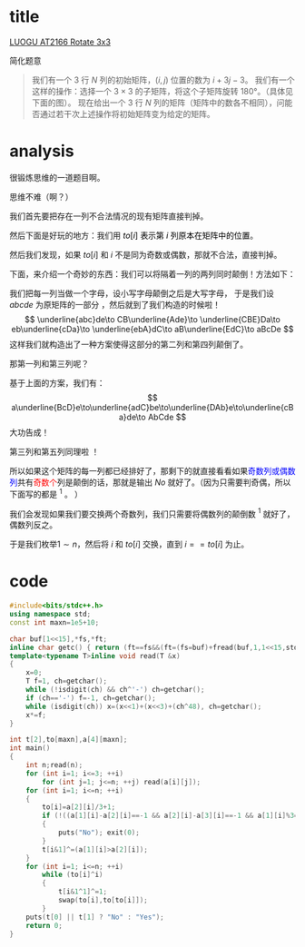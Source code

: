 # title

[LUOGU AT2166 Rotate 3x3](https://www.luogu.org/problem/AT2166)

简化题意

>我们有一个 $3$ 行 $N$ 列的初始矩阵，$(i,j)$ 位置的数为 $i+3j-3$。
>我们有一个这样的操作：选择一个 $3\times 3$ 的子矩阵，将这个子矩阵旋转 $180°$。（具体见下面的图）。
>现在给出一个 $3$ 行 $N$ 列的矩阵（矩阵中的数各不相同），问能否通过若干次上述操作将初始矩阵变为给定的矩阵。

# analysis

很锻炼思维的一道题目啊。

思维不难（啊？）

我们首先要把存在一列不合法情况的现有矩阵直接判掉。

然后下面是好玩的地方：我们用<font color=black> $to[i]$ 表示第 $i$ 列原本在矩阵中的位置</font>。

然后我们发现，如果 $to[i]$ 和 $i$ 不是同为奇数或偶数，那就不合法，直接判掉。

下面，来介绍一个奇妙的东西：我们可以将隔着一列的两列同时颠倒！方法如下： 

我们把每一列当做一个字母，设小写字母颠倒之后是大写字母， 于是我们设 $abcde$ 为原矩阵的一部分 ，然后就到了我们构造的时候啦！ 
$$
\underline{abc}de\to CB\underline{Ade}\to \underline{CBE}Da\to eb\underline{cDa}\to \underline{ebA}dC\to aB\underline{EdC}\to aBcDe
$$
这样我们就构造出了一种方案使得这部分的第二列和第四列颠倒了。 

那第一列和第三列呢？ 

基于上面的方案，我们有： 
$$
a\underline{BcD}e\to\underline{adC}be\to\underline{DAb}e\to\underline{cBa}de\to AbCde
$$
大功告成！ 

第三列和第五列同理啦 ！

所以如果这个矩阵的每一列都已经排好了，那剩下的就直接看看如果<font color=blue>奇数列或偶数列</font>共有<font color=red>奇数个</font>列是颠倒的话，那就是输出 $No$ 就好了。（因为只需要判奇偶，所以下面写的都是 $^1$ 。 ）

我们会发现如果我们要交换两个奇数列，我们只需要将偶数列的颠倒数 $^1$ 就好了，偶数列反之。 

于是我们枚举$1\sim n$，然后将 $i$ 和 $to[i]$ 交换，直到 $i==to[i]$ 为止。 

# code

```cpp
#include<bits/stdc++.h>
using namespace std;
const int maxn=1e5+10;

char buf[1<<15],*fs,*ft;
inline char getc() { return (ft==fs&&(ft=(fs=buf)+fread(buf,1,1<<15,stdin),ft==fs))?0:*fs++; }
template<typename T>inline void read(T &x)
{
	x=0;
	T f=1, ch=getchar();
	while (!isdigit(ch) && ch^'-') ch=getchar();
	if (ch=='-') f=-1, ch=getchar();
	while (isdigit(ch)) x=(x<<1)+(x<<3)+(ch^48), ch=getchar();
	x*=f;
}

int t[2],to[maxn],a[4][maxn];
int main()
{
	int n;read(n);
	for (int i=1; i<=3; ++i)
		for (int j=1; j<=n; ++j) read(a[i][j]);
	for (int i=1; i<=n; ++i)
	{
		to[i]=a[2][i]/3+1;
		if (!((a[1][i]-a[2][i]==-1 && a[2][i]-a[3][i]==-1 && a[1][i]%3==1) || (a[1][i]-a[2][i]==1 && a[2][i]-a[3][i]==1 && !(a[1][i]%3))) || (abs(i-to[i])&1))
		{
            puts("No"); exit(0);
		}
        t[i&1]^=(a[1][i]>a[2][i]);
	}
	for (int i=1; i<=n; ++i)
		while (to[i]^i)
		{
			t[i&1^1]^=1;
			swap(to[i],to[to[i]]);
		}
	puts(t[0] || t[1] ? "No" : "Yes");
	return 0;
}
```